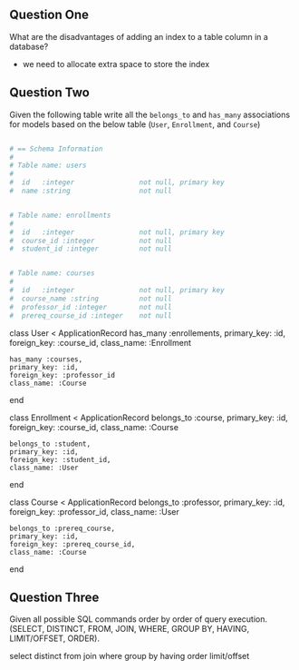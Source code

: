 ## Question One

What are the disadvantages of adding an index to a table column in a database?

- we need to allocate extra space to store the index


## Question Two

Given the following table write all the `belongs_to` and `has_many` associations
for models based on the below table (`User`, `Enrollment`, and `Course`)

```ruby

# == Schema Information
#
# Table name: users
#
#  id   :integer                not null, primary key
#  name :string                 not null


# Table name: enrollments
#
#  id   :integer                not null, primary key
#  course_id :integer           not null
#  student_id :integer          not null


# Table name: courses
#
#  id   :integer                not null, primary key
#  course_name :string          not null
#  professor_id :integer        not null
#  prereq_course_id :integer    not null
```


class User < ApplicationRecord
    has_many :enrollements,
    primary_key: :id,
    foreign_key: :course_id,
    class_name: :Enrollment

    has_many :courses,
    primary_key: :id,
    foreign_key: :professor_id
    class_name: :Course
end

class Enrollment < ApplicationRecord
    belongs_to :course,
    primary_key: :id,
    foreign_key: :course_id,
    class_name: :Course

    belongs_to :student,
    primary_key: :id,
    foreign_key: :student_id,
    class_name: :User
end

class Course < ApplicationRecord
    belongs_to :professor,
    primary_key: :id,
    foreign_key: :professor_id,
    class_name: :User

    belongs_to :prereq_course,
    primary_key: :id,
    foreign_key: :prereq_course_id,
    class_name: :Course
end

## Question Three

Given all possible SQL commands order by order of query execution. (SELECT,
DISTINCT, FROM, JOIN, WHERE, GROUP BY, HAVING, LIMIT/OFFSET, ORDER).

select
distinct
from
join
where
group by
having
order
limit/offset